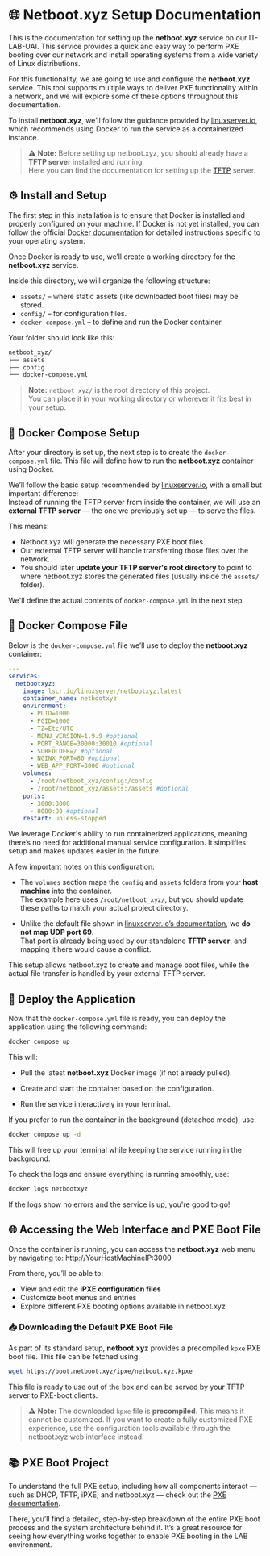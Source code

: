 # 🌐 Netboot.xyz Setup Documentation


This is the documentation for setting up the **netboot.xyz** service on our IT-LAB-UAI. This service provides a quick and easy way to perform PXE booting over our network and install operating systems from a wide variety of Linux distributions.

For this functionality, we are going to use and configure the **netboot.xyz** service. This tool supports multiple ways to deliver PXE functionality within a network, and we will explore some of these options throughout this documentation.

To install **netboot.xyz**, we’ll follow the guidance provided by [linuxserver.io](https://docs.linuxserver.io/images/docker-netbootxyz/), which recommends using Docker to run the service as a containerized instance.

> ⚠️ **Note:** Before setting up netboot.xyz, you should already have a **TFTP server** installed and running.  
> Here you can find the documentation for setting up the [TFTP](https://github.com/IT-LAB-UAI/Documentation/blob/main/TFTP/README.md) server.


## ⚙️ Install and Setup

The first step in this installation is to ensure that Docker is installed and properly configured on your machine. If Docker is not yet installed, you can follow the official [Docker documentation](https://docs.docker.com/get-docker/) for detailed instructions specific to your operating system.

Once Docker is ready to use, we’ll create a working directory for the **netboot.xyz** service.

Inside this directory, we will organize the following structure:

- `assets/` – where static assets (like downloaded boot files) may be stored.
- `config/` – for configuration files.
- `docker-compose.yml` – to define and run the Docker container.

Your folder should look like this:
```bash
netboot_xyz/
├── assets
├── config
└── docker-compose.yml
```
> **Note:** `netboot_xyz/` is the root directory of this project.  
You can place it in your working directory or wherever it fits best in your setup.


## 🐳 Docker Compose Setup

After your directory is set up, the next step is to create the `docker-compose.yml` file. This file will define how to run the **netboot.xyz** container using Docker.

We’ll follow the basic setup recommended by [linuxserver.io](https://docs.linuxserver.io/images/docker-netbootxyz/), with a small but important difference:  
Instead of running the TFTP server from inside the container, we will use an **external TFTP server** — the one we previously set up — to serve the files.

This means:
- Netboot.xyz will generate the necessary PXE boot files.
- Our external TFTP server will handle transferring those files over the network.
- You should later **update your TFTP server's root directory** to point to where netboot.xyz stores the generated files (usually inside the `assets/` folder).

We'll define the actual contents of `docker-compose.yml` in the next step.
## 📝 Docker Compose File

Below is the `docker-compose.yml` file we’ll use to deploy the **netboot.xyz** container:

```yaml
---
services:
  netbootxyz:
    image: lscr.io/linuxserver/netbootxyz:latest
    container_name: netbootxyz
    environment:
      - PUID=1000
      - PGID=1000
      - TZ=Etc/UTC
      - MENU_VERSION=1.9.9 #optional
      - PORT_RANGE=30000:30010 #optional
      - SUBFOLDER=/ #optional
      - NGINX_PORT=80 #optional
      - WEB_APP_PORT=3000 #optional
    volumes:
      - /root/netboot_xyz/config:/config
      - /root/netboot_xyz/assets:/assets #optional
    ports:
      - 3000:3000
      - 8080:80 #optional
    restart: unless-stopped
```

We leverage Docker's ability to run containerized applications, meaning there’s no need for additional manual service configuration. It simplifies setup and makes updates easier in the future.

A few important notes on this configuration:

-   The `volumes` section maps the `config` and `assets` folders from your **host machine** into the container.  
    The example here uses `/root/netboot_xyz/`, but you should update these paths to match your actual project directory.
    
-   Unlike the default file shown in [linuxserver.io’s documentation](https://docs.linuxserver.io/images/docker-netbootxyz/), we **do not map UDP port 69**.  
    That port is already being used by our standalone **TFTP server**, and mapping it here would cause a conflict.
    

This setup allows netboot.xyz to create and manage boot files, while the actual file transfer is handled by your external TFTP server.

## 🚀 Deploy the Application

Now that the `docker-compose.yml` file is ready, you can deploy the application using the following command:

```bash
docker compose up
```
This will:

-   Pull the latest **netboot.xyz** Docker image (if not already pulled).
    
-   Create and start the container based on the configuration.
    
-   Run the service interactively in your terminal.
    

If you prefer to run the container in the background (detached mode), use:
```bash
docker compose up -d
```
This will free up your terminal while keeping the service running in the background.

To check the logs and ensure everything is running smoothly, use:
```bash
docker logs netbootxyz
```
If the logs show no errors and the service is up, you're good to go!

## 🌐 Accessing the Web Interface and PXE Boot File

Once the container is running, you can access the **netboot.xyz** web menu by navigating to:
http://YourHostMachineIP:3000

From there, you’ll be able to:

- View and edit the **iPXE configuration files**
- Customize boot menus and entries
- Explore different PXE booting options available in netboot.xyz

### 📥 Downloading the Default PXE Boot File

As part of its standard setup, **netboot.xyz** provides a precompiled `kpxe` PXE boot file. This file can be fetched using:

```bash
wget https://boot.netboot.xyz/ipxe/netboot.xyz.kpxe
```
This file is ready to use out of the box and can be served by your TFTP server to PXE-boot clients.

> ⚠️ **Note:** The downloaded `kpxe` file is **precompiled**. This means it cannot be customized. If you want to create a fully customized PXE experience, use the configuration tools available through the netboot.xyz web interface instead.

## 📚  PXE Boot Project

To understand the full PXE setup, including how all components interact — such as DHCP, TFTP, iPXE, and netboot.xyz — check out the [PXE documentation](https://github.com/IT-LAB-UAI/Documentation/blob/main/PXE/README.md).

There, you’ll find a detailed, step-by-step breakdown of the entire PXE boot process and the system architecture behind it. It’s a great resource for seeing how everything works together to enable PXE booting in the LAB environment.
